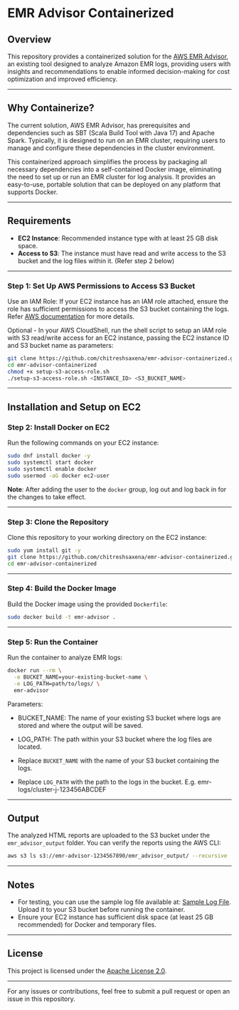 
# EMR Advisor Containerized

## Overview

This repository provides a containerized solution for the [AWS EMR Advisor](https://github.com/aws-samples/aws-emr-advisor/tree/main), an existing tool designed to analyze Amazon EMR logs, providing users with insights and recommendations to enable informed decision-making for cost optimization and improved efficiency.

---

## Why Containerize?

The current solution, AWS EMR Advisor, has prerequisites and dependencies such as SBT (Scala Build Tool with Java 17) and Apache Spark. Typically, it is designed to run on an EMR cluster, requiring users to manage and configure these dependencies in the cluster environment.

This containerized approach simplifies the process by packaging all necessary dependencies into a self-contained Docker image, eliminating the need to set up or run an EMR cluster for log analysis. It provides an easy-to-use, portable solution that can be deployed on any platform that supports Docker. 

---

## Requirements

- **EC2 Instance**: Recommended instance type with at least 25 GB disk space.
- **Access to S3**: The instance must have read and write access to the S3 bucket and the log files within it. (Refer step 2 below)

---



### Step 1: Set Up AWS Permissions to Access S3 Bucket

Use an IAM Role: If your EC2 instance has an IAM role attached, ensure the role has sufficient permissions to access the S3 bucket containing the logs. Refer [AWS documentation](https://docs.aws.amazon.com/prescriptive-guidance/latest/patterns/allow-ec2-instances-write-access-to-s3-buckets-in-ams-accounts.html) for more details.

Optional - In your AWS CloudShell, run the shell script to setup an IAM role with S3 read/write access for an EC2 instance, passing the EC2 instance ID and S3 bucket name as parameters:
```bash
git clone https://github.com/chitreshsaxena/emr-advisor-containerized.git
cd emr-advisor-containerized
chmod +x setup-s3-access-role.sh
./setup-s3-access-role.sh <INSTANCE_ID> <S3_BUCKET_NAME>

```
---

## Installation and Setup on EC2

### Step 2: Install Docker on EC2

Run the following commands on your EC2 instance:
```bash
sudo dnf install docker -y
sudo systemctl start docker
sudo systemctl enable docker
sudo usermod -aG docker ec2-user
```

**Note**: After adding the user to the `docker` group, log out and log back in for the changes to take effect.

---
### Step 3: Clone the Repository

Clone this repository to your working directory on the EC2 instance:
```bash
sudo yum install git -y
git clone https://github.com/chitreshsaxena/emr-advisor-containerized.git
cd emr-advisor-containerized
```

---

### Step 4: Build the Docker Image

Build the Docker image using the provided `Dockerfile`:
```bash
sudo docker build -t emr-advisor .
```

---

### Step 5: Run the Container

Run the container to analyze EMR logs:
```bash
docker run --rm \
  -e BUCKET_NAME=your-existing-bucket-name \
  -e LOG_PATH=path/to/logs/ \
  emr-advisor

```

Parameters:
- BUCKET_NAME: The name of your existing S3 bucket where logs are stored and where the output will be saved.
- LOG_PATH: The path within your S3 bucket where the log files are located.


- Replace `BUCKET_NAME` with the name of your S3 bucket containing the logs.
- Replace `LOG_PATH` with the path to the logs in the bucket. E.g. emr-logs/cluster-j-123456ABCDEF

---

## Output

The analyzed HTML reports are uploaded to the S3 bucket under the `emr_advisor_output` folder. You can verify the reports using the AWS CLI:
```bash
aws s3 ls s3://emr-advisor-1234567890/emr_advisor_output/ --recursive
```

---

## Notes

- For testing, you can use the sample log file available at: [Sample Log File](https://github.com/aws-samples/aws-emr-advisor/blob/main/src/test/resources/job_spark_pi). Upload it to your S3 bucket before running the container.
- Ensure your EC2 instance has sufficient disk space (at least 25 GB recommended) for Docker and temporary files.

---

## License

This project is licensed under the [Apache License 2.0](https://www.apache.org/licenses/LICENSE-2.0).

---

For any issues or contributions, feel free to submit a pull request or open an issue in this repository.
